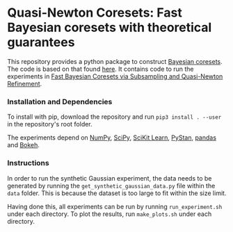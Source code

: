 # Quasi-Newton Coresets: Fast Bayesian coresets with theoretical guarantees

This repository provides a python package to construct [Bayesian coresets](http://arxiv.org/abs/1710.05053). The code is based on that found [here](https://github.com/trevorcampbell/bayesian-coresets).
It contains code to run the experiments in [Fast Bayesian Coresets via Subsampling and Quasi-Newton Refinement](https://arxiv.org/abs/2203.09675).


### Installation and Dependencies

To install with pip, download the repository and run `pip3 install . --user` in the repository's root folder.

The experiments depend on [NumPy](http://www.numpy.org), [SciPy](https://www.scipy.org), [SciKit Learn](https://scikit-learn.org),
[PyStan](https://pystan.readthedocs.io/en/latest/), [pandas](https://pandas.pydata.org/) and [Bokeh](https://bokeh.pydata.org/en/latest). 

### Instructions 

In order to run the synthetic Gaussian experiment, the data needs to be generated by running the `get_synthetic_gaussian_data.py`
file within the `data` folder. This is because the dataset is too large to fit within
the size limit.

Having done this, all experiments can be run by running
`run_experiment.sh` under each directory.
To plot the results, run `make_plots.sh` under each directory.
